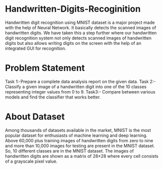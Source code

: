 # Handwritten-Digits-Recoginition
Handwritten digit recognition using MNIST dataset is a major project made with the help of Neural Network. It basically detects the scanned images of handwritten digits. We have taken this a step further where our handwritten digit recognition system not only detects scanned images of handwritten digits but also allows writing digits on the screen with the help of an integrated GUI for recognition.

# Problem Statement
Task 1:-Prepare a complete data analysis report on the given data.
Task 2:- Classify a given image of a handwritten digit into one of the 10 classes representing integer values from 0 to 9.
Task3:- Compare between various models and find the classifier that works better.

# About Dataset
Among thousands of datasets available in the market, MNIST is the most popular dataset for enthusiasts of machine learning and deep learning. Above 60,000 plus training images of handwritten digits from zero to nine and more than 10,000 images for testing are present in the MNIST dataset. So, 10 different classes are in the MNIST dataset. The images of handwritten digits are shown as a matrix of 28×28 where every cell consists of a grayscale pixel value.
